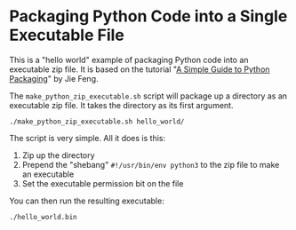 Packaging Python Code into a Single Executable File
==================================================

This is a "hello world" example of packaging Python code into an
executable zip file. It is based on the tutorial
"[A Simple Guide to Python Packaging](https://medium.com/small-things-about-python/lets-talk-about-python-packaging-6d84b81f1bb5)"
by Jie Feng.

The `make_python_zip_executable.sh` script will package up a directory
as an executable zip file. It takes the directory as its first argument.

    ./make_python_zip_executable.sh hello_world/

The script is very simple. All it does is this:

1. Zip up the directory
2. Prepend the "shebang" `#!/usr/bin/env python3`
    to the zip file to make an executable
3. Set the executable permission bit on the file

You can then run the resulting executable:

    ./hello_world.bin

<!-- vim: set tw=72 : -->
